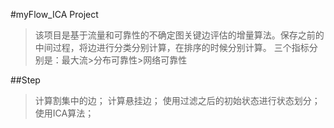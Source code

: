 #myFlow_ICA Project

> 该项目是基于流量和可靠性的不确定图关键边评估的增量算法。保存之前的中间过程，将边进行分类分别计算，在排序的时候分别计算。
> 三个指标分别是：最大流>分布可靠性>网络可靠性

##Step

> 计算割集中的边；
> 计算悬挂边；
> 使用过滤之后的初始状态进行状态划分；
> 使用ICA算法；